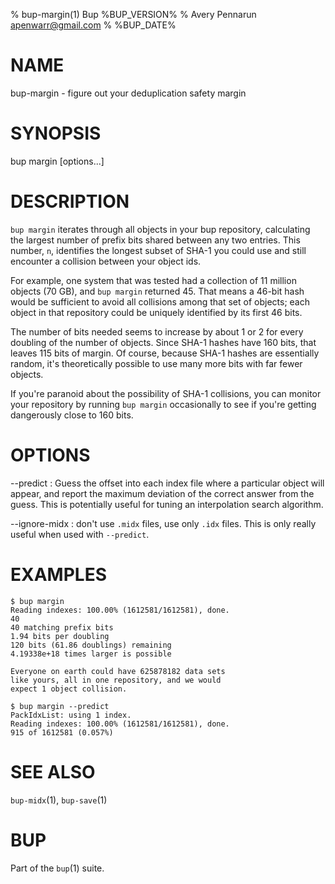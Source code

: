 % bup-margin(1) Bup %BUP_VERSION%
% Avery Pennarun <apenwarr@gmail.com>
% %BUP_DATE%

# NAME

bup-margin - figure out your deduplication safety margin

# SYNOPSIS

bup margin [options...]

# DESCRIPTION

`bup margin` iterates through all objects in your bup
repository, calculating the largest number of prefix bits
shared between any two entries.  This number, `n`,
identifies the longest subset of SHA-1 you could use and still
encounter a collision between your object ids.

For example, one system that was tested had a collection of
11 million objects (70 GB), and `bup margin` returned 45.
That means a 46-bit hash would be sufficient to avoid all
collisions among that set of objects; each object in that
repository could be uniquely identified by its first 46
bits.

The number of bits needed seems to increase by about 1 or 2
for every doubling of the number of objects.  Since SHA-1
hashes have 160 bits, that leaves 115 bits of margin.  Of
course, because SHA-1 hashes are essentially random, it's
theoretically possible to use many more bits with far fewer
objects.

If you're paranoid about the possibility of SHA-1
collisions, you can monitor your repository by running `bup
margin` occasionally to see if you're getting dangerously
close to 160 bits.

# OPTIONS

\--predict
:   Guess the offset into each index file where a
    particular object will appear, and report the maximum
    deviation of the correct answer from the guess.  This
    is potentially useful for tuning an interpolation
    search algorithm.
    
\--ignore-midx
:   don't use `.midx` files, use only `.idx` files.  This is
    only really useful when used with `--predict`.

    
# EXAMPLES
    $ bup margin
    Reading indexes: 100.00% (1612581/1612581), done.
    40
    40 matching prefix bits
    1.94 bits per doubling
    120 bits (61.86 doublings) remaining
    4.19338e+18 times larger is possible
    
    Everyone on earth could have 625878182 data sets
    like yours, all in one repository, and we would
    expect 1 object collision.
    
    $ bup margin --predict
    PackIdxList: using 1 index.
    Reading indexes: 100.00% (1612581/1612581), done.
    915 of 1612581 (0.057%) 
    

# SEE ALSO

`bup-midx`(1), `bup-save`(1)

# BUP

Part of the `bup`(1) suite.
